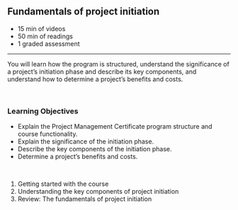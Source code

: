## Fundamentals of project initiation

- 15 min of videos
- 50 min of readings
- 1 graded assessment

<hr>

You will learn how the program is structured, understand the significance of a project’s initiation phase and describe its key components, and understand how to determine a project’s benefits and costs.

<br>

### Learning Objectives

- Explain the Project Management Certificate program structure and course functionality.
- Explain the significance of the initiation phase.
- Describe the key components of the initiation phase.
- Determine a project’s benefits and costs.

<br>

1. Getting started with the course
2. Understanding the key components of project initiation
3. Review: The fundamentals of project initiation
